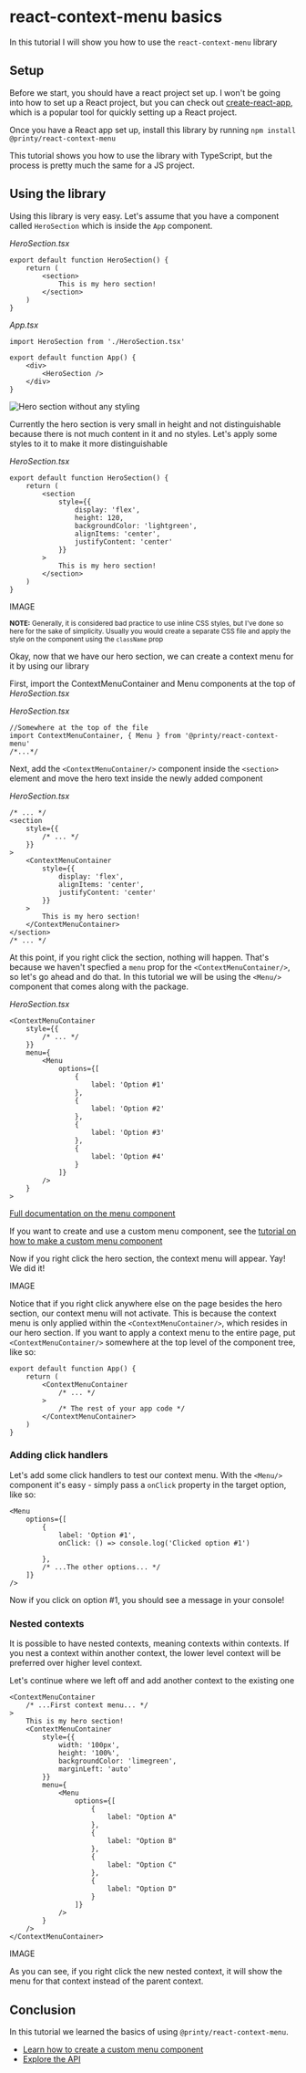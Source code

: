 # react-context-menu basics

In this tutorial I will show you how to use the `react-context-menu` library

## Setup

Before we start, you should have a react project set up. I won't be going into
how to set up a React project, but you can check out 
[create-react-app](https://create-react-app.dev/), which is a popular tool for 
quickly setting up a React project.

Once you have a React app set up, install this library by running 
`npm install @printy/react-context-menu`

This tutorial shows you how to use the library with TypeScript, but the process
is pretty much the same for a JS project.

## Using the library

Using this library is very easy. Let's assume that you have a component called
`HeroSection` which is inside the `App` component.

*HeroSection.tsx*
```
export default function HeroSection() {
    return (
        <section>
            This is my hero section!
        </section>
    )
}
```

*App.tsx*
```
import HeroSection from './HeroSection.tsx'

export default function App() {
    <div>
        <HeroSection />
    </div>
}
```

![Hero section without any styling](./img/basics-hero-section-1.PNG)

Currently the hero section is very small in height and not distinguishable 
because there is not much content in it and no styles. Let's apply some styles
to it to make it more distinguishable

*HeroSection.tsx*
```
export default function HeroSection() {
    return (
        <section
            style={{
                display: 'flex',
                height: 120,
                backgroundColor: 'lightgreen',
                alignItems: 'center',
                justifyContent: 'center'
            }}
        >
            This is my hero section!
        </section>
    )
}
```

IMAGE

<sub>**NOTE:** Generally, it is considered bad practice to use inline CSS styles, but 
I've done so here for the sake of simplicity. Usually you would create a separate
CSS file and apply the style on the component using the `className` prop<sub>

Okay, now that we have our hero section, we can create a context menu for it by 
using our library

First, import the ContextMenuContainer and Menu components at the top of *HeroSection.tsx*

*HeroSection.tsx*
```
//Somewhere at the top of the file
import ContextMenuContainer, { Menu } from '@printy/react-context-menu'
/*...*/
```

Next, add the `<ContextMenuContainer/>` component inside the `<section>` element
and move the hero text inside the newly added component

*HeroSection.tsx*
```
/* ... */
<section
    style={{
        /* ... */
    }}
>
    <ContextMenuContainer
        style={{
            display: 'flex',
            alignItems: 'center',
            justifyContent: 'center'
        }}
    >
        This is my hero section!
    </ContextMenuContainer>
</section>
/* ... */
```

At this point, if you right click the section, nothing will happen. That's because
we haven't specfied a `menu` prop for the `<ContextMenuContainer/>`, so let's go
ahead and do that. In this tutorial we will be using the `<Menu/>` component that
comes along with the package. 

*HeroSection.tsx*
```
<ContextMenuContainer
    style={{
        /* ... */
    }}
    menu={
        <Menu
            options={[
                {
                    label: 'Option #1'
                },
                {
                    label: 'Option #2'
                },
                {
                    label: 'Option #3'
                },
                {
                    label: 'Option #4'
                }
            ]}
        />
    }
>
```

[Full documentation on the menu component](#) 

If you want to create and use a custom menu component,
see the [tutorial on how to make a custom menu component](#)

Now if you right click the hero section, the context menu will appear. Yay! We did it!

IMAGE

Notice that if you right click anywhere else on the page besides the hero section, our context menu will not activate. This is because the context menu is only applied within the `<ContextMenuContainer/>`, which resides in our hero section. If you want to apply a context menu to the entire page, put `<ContextMenuContainer/>` somewhere at the top level of the component tree, like so:

```
export default function App() {
    return (
        <ContextMenuContainer
            /* ... */
        >
            /* The rest of your app code */
        </ContextMenuContainer>
    )
}
```

### Adding click handlers

Let's add some click handlers to test our context menu. With the `<Menu/>` component it's easy - simply pass a `onClick` property in the target option, like so:

```
<Menu
    options={[
        {
            label: 'Option #1',
            onClick: () => console.log('Clicked option #1')
            
        },
        /* ...The other options... */
    ]}
/>
```

Now if you click on option #1, you should see a message in your console!

### Nested contexts

It is possible to have nested contexts, meaning contexts within contexts. If you nest a context within another context, the lower level context will be preferred over higher level context.

Let's continue where we left off and add another context to the existing one

```
<ContextMenuContainer
    /* ...First context menu... */
>
    This is my hero section!
    <ContextMenuContainer
        style={{
            width: '100px',
            height: '100%',
            backgroundColor: 'limegreen',
            marginLeft: 'auto'
        }}
        menu={
            <Menu
                options={[
                    {
                        label: "Option A"
                    },
                    {
                        label: "Option B"
                    },
                    {
                        label: "Option C"
                    },
                    {
                        label: "Option D"
                    }
                ]}
            />
        }
    />
</ContextMenuContainer>
```

IMAGE

As you can see, if you right click the new nested context, it will show the menu
for that context instead of the parent context.

## Conclusion

In this tutorial we learned the basics of using `@printy/react-context-menu`. 

* [Learn how to create a custom menu component](#)
* [Explore the API](#)
